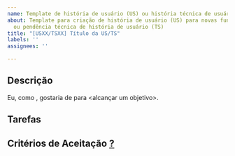 ```yaml
---
name: Template de história de usuário (US) ou história técnica de usuário (TS)
about: Template para criação de história de usuário (US) para novas funcionalidades
  ou pendência técnica de história de usuário (TS)
title: "[USXX/TSXX] Título da US/TS"
labels: ''
assignees: ''

---
```


## Descrição

Eu, como <persona>, gostaria de <realizar algo> para <alcançar um objetivo>.

## Tarefas

<!-- Enumerar as tarefas necessárias para concluir a issue -->
<!-- - [ ] Tarefa 1. -->

## Critérios de Aceitação [?](http://www.metodoagil.com/historias-de-usuario/)

<!-- Enumerar os critérios de aceitação dessa issue -->
<!-- - Exemplo 1. -->

<!-- ## Observações -->

<!-- Informações adicionais que ajudem no desenvolvimento da issue. -->

<!-- ## Lembretes -->

<!-- - A issue deve ser pontuada; -->
<!-- - A issue deve ser delegada a alguém; -->
<!-- - A issue deve ter labels. -->
